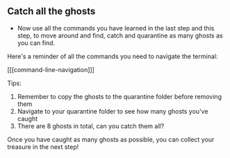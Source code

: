 ## Catch all the ghosts

+ Now use all the commands you have learned in the last step and this step, to move around and find, catch and quarantine as many ghosts as you can find.

Here's a reminder of all the commands you need to navigate the terminal:

[[[command-line-navigation]]]

Tips:
1. Remember to copy the ghosts to the quarantine folder before removing them
2. Navigate to your quarantine folder to see how many ghosts you've caught
3. There are 8 ghosts in total, can you catch them all?

Once you have caught as many ghosts as possible, you can collect your treasure in the next step!
